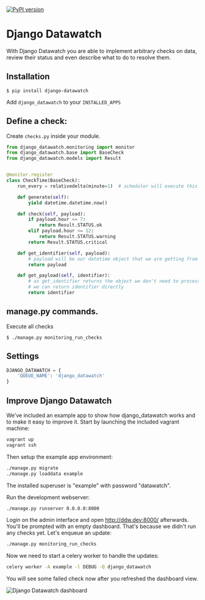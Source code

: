 [![PyPI version](https://badge.fury.io/py/django_datawatch.svg)](https://badge.fury.io/py/django_datawatch)

Django Datawatch
================
With Django Datawatch you are able to implement arbitrary checks on data, review their status and even describe what to do to resolve them.

Installation
------------

```shell
$ pip install django-datawatch
```

Add `django_datawatch` to your `INSTALLED_APPS`

Define a check:
---------------
Create `checks.py` inside your module.

```python
from django_datawatch.monitoring import monitor
from django_datawatch.base import BaseCheck
from django_datawatch.models import Result


@monitor.register
class CheckTime(BaseCheck):
    run_every = relativedelta(minute=1)  # scheduler will execute this check every 1 minute

    def generate(self):
        yield datetime.datetime.now()

    def check(self, payload):
        if payload.hour <= 7:
            return Result.STATUS.ok
        elif payload.hour <= 12:
            return Result.STATUS.warning
        return Result.STATUS.critical

    def get_identifier(self, payload):
        # payload will be our datetime object that we are getting from generate method
        return payload

    def get_payload(self, identifier):
        # as get_identifier returns the object we don't need to process it
        # we can return identifier directly
        return identifier
```

manage.py commands.
---------------------
Execute all checks
```shell
$ ./manage.py monitoring_run_checks
```

Settings
--------
```python
DJANGO_DATAWATCH = {
    'QUEUE_NAME': 'django_datawatch'
}
```

Improve Django Datawatch
-------------------------

We've included an example app to show how django_datawatch works and to make it easy to improve it.
Start by launching the included vagrant machine:
```bash
vagrant up
vagrant ssh
```

Then setup the example app environment:
```bash
./manage.py migrate
./manage.py loaddata example
```
The installed superuser is "example" with password "datawatch".

Run the development webserver:
```bash
./manage.py runserver 0.0.0.0:8000
```

Login on the admin interface and open http://ddw.dev:8000/ afterwards.
You'll be prompted with an empty dashboard. That's because we didn't run any checks yet.
Let's enqueue an update:
```bash
./manage.py monitoring_run_checks
```

Now we need to start a celery worker to handle the updates:
```bash
celery worker -A example -l DEBUG -Q django_datawatch
```

You will see some failed check now after you refreshed the dashboard view.

![Django Datawatch dashboard](http://static.jensnistler.de/django_datawatch.png "Django Datawatch dashboard")
